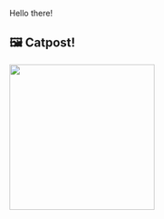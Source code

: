 Hello there!



## 🖼️ Catpost!

<sub>
    <img src="https://cdn2.thecatapi.com/images/5L67Wesj9.false" height="256">
</sub>

